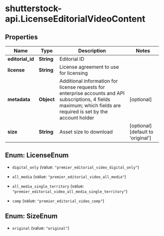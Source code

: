 # shutterstock-api.LicenseEditorialVideoContent

## Properties
Name | Type | Description | Notes
------------ | ------------- | ------------- | -------------
**editorial_id** | **String** | Editorial ID | 
**license** | **String** | License agreement to use for licensing | 
**metadata** | **Object** | Additional information for license requests for enterprise accounts and API subscriptions, 4 fields maximum; which fields are required is set by the account holder | [optional] 
**size** | **String** | Asset size to download | [optional] [default to 'original']


<a name="LicenseEnum"></a>
## Enum: LicenseEnum


* `digital_only` (value: `"premier_editorial_video_digital_only"`)

* `all_media` (value: `"premier_editorial_video_all_media"`)

* `all_media_single_territory` (value: `"premier_editorial_video_all_media_single_territory"`)

* `comp` (value: `"premier_editorial_video_comp"`)




<a name="SizeEnum"></a>
## Enum: SizeEnum


* `original` (value: `"original"`)




